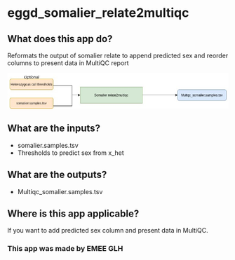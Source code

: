 # eggd_somalier_relate2multiqc

## What does this app do?
Reformats the output of somalier relate to append predicted sex
and reorder columns to present data in MultiQC report

![Image of workflow](https://github.com/eastgenomics/eggd_somalier_relate2multiqc/blob/dev/Somalier_relate2multiqc_workflow.jpg)

## What are the inputs?
* somalier.samples.tsv
* Thresholds to predict sex from x_het 

## What are the outputs?

* Multiqc_somalier.samples.tsv


## Where is this app applicable?
If you want to add predicted sex column and present data in MultiQC.


### This app was made by EMEE GLH
